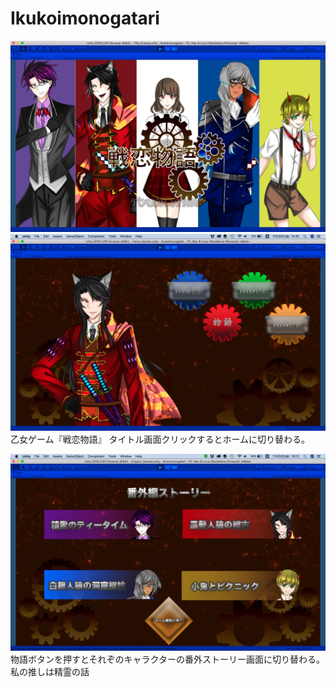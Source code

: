 # Ikukoimonogatari

![gazou](./seisaku.png "サンプル")
![gazou](./home.png "サンプル")
乙女ゲーム『戦恋物語』
タイトル画面クリックするとホームに切り替わる。

![gazou](./Chapter.png "サンプル")
物語ボタンを押すとそれぞのキャラクターの番外ストーリー画面に切り替わる。
私の推しは精霊の話
